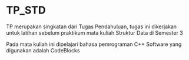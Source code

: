 # TP_STD
TP merupakan singkatan dari Tugas Pendahuluan, tugas ini dikerjakan untuk latihan sebelum praktikum mata kuliah Struktur Data di Semester 3

Pada mata kuliah ini dipelajari bahasa pemrograman C++
Software yang digunakan adalah CodeBlocks

